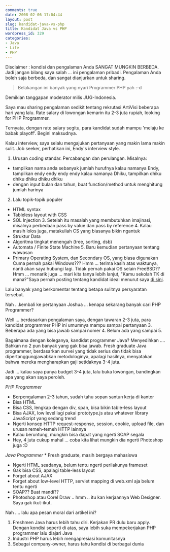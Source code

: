 ```yaml
---
comments: true
date: 2008-02-06 17:04:44
layout: post
slug: kandidat-java-vs-php
title: Kandidat Java vs PHP
wordpress_id: 329
categories:
- Java
- Life
- PHP
---
```


Disclaimer : kondisi dan pengalaman Anda SANGAT MUNGKIN BERBEDA.
Jadi jangan bilang saya salah ... ini pengalaman pribadi.
Pengalaman Anda boleh saja berbeda, dan sangat dianjurkan untuk sharing.


> Belakangan ini banyak yang nyari Programmer PHP yah :-d


Demikian tanggapan moderator milis JUG-Indonesia.

Saya mau sharing pengalaman sedikit tentang rekrutasi ArtiVisi beberapa hari yang lalu.
Rate salary di lowongan kemarin itu 2-3 juta rupiah, looking for PHP Programmer.

Ternyata, dengan rate salary segitu, para kandidat sudah mampu 'melaju ke babak playoff'.
Begini maksudnya.

Kalau interview, saya selalu mengajukan pertanyaan yang makin lama makin sulit.
Job seeker, perhatikan ini, Endy's interview style.

1. Urusan coding standar. Percabangan dan perulangan.
Misalnya:
- tampilkan nama anda sebanyak jumlah hurufnya
kalau namanya Endy, tampilkan
endy endy endy endy
kalau namanya Dhiku, tampilkan
dhiku dhiku dhiku dhiku dhiku
- dengan input bulan dan tahun, buat function/method untuk menghitung jumlah harinya

2. Lalu topik-topik populer
- HTML syntax
- Tableless layout with CSS
- SQL Injection   3. Setelah itu masalah yang membutuhkan imajinasi, misalnya perbedaan pass by value dan pass by reference   4. Kalau masih lolos juga, matakuliah CS yang biasanya bikin ngantuk
- Struktur Data
- Algoritma tingkat menengah (tree, sorting, dsb)
- Automata / Finite State Machine   5. Baru kemudian pertanyaan tentang wawasan
- Primary Operating System, dan Secondary OS, yang biasa digunakan
Cuma pernah pakai Windows??? Hmm ... terima kasih atas waktunya, nanti akan saya hubungi lagi.
Tidak pernah pakai OS selain FreeBSD?? Hmm ... menarik juga ... mari kita tanya lebih lanjut, "Kamu sekolah TK di mana?"Saya pernah posting tentang kandidat ideal menurut saya [di sini](http://endy.artivisi.com/blog/life/pengetahuan-wajib-buat-programmer/).

Lalu banyak yang berkomentar tentang betapa sulitnya persyaratan tersebut.

Nah ...kembali ke pertanyaan Joshua ... kenapa sekarang banyak cari PHP Programmer?

Well ... berdasarkan pengalaman saya, dengan tawaran 2-3 juta,
para kandidat programmer PHP ini umumnya mampu sampai pertanyaan 3.
Beberapa ada yang bisa jawab sampai nomer 4.
Belum ada yang sampai 5.

Bagaimana dengan koleganya, kandidat programmer Java?
Menyedihkan ....
Bahkan no 2 pun banyak yang gak bisa jawab.
Fresh graduate Java programmer, berdasarkan survei yang tidak serius dan tidak bisa dipertanggungjawabkan metodologinya, apalagi hasilnya, menyatakan bahwa mereka mengharapkan gaji setidaknya 3-4 juta.

Jadi ... kalau saya punya budget 3-4 juta, lalu buka lowongan, bandingkan apa yang akan saya peroleh.

*PHP Programmer*

* Berpengalaman 2-3 tahun, sudah tahu sopan santun kerja di kantor
* Bisa HTML
* Bisa CSS, lengkap dengan div, span, bisa bikin table-less layout
* Bisa AJAX, low level lagi pakai prototype.js atau whatever library JavaScript yang sedang trend
* Ngerti konsep HTTP request-response, session, cookie, upload file, dan urusan remeh-temeh HTTP lainnya
* Kalau beruntung, mungkin bisa dapat yang ngerti SOAP segala
* Hey, 4 juta cukup mahal ... coba kita lihat mungkin dia ngerti Photoshop juga :D

*Java Programmer*  * Fresh graduate, masih bergaya mahasiswa
* Ngerti HTML seadanya, belum tentu ngerti perilakunya frameset
* Gak bisa CSS, apalagi table-less layout
* Forget about AJAX
* Forget about low-level HTTP, servlet mapping di web.xml aja belum tentu ngerti
* SOAP?? Buat mandi??
* Photoshop atau Corel Draw .. hmm .. itu kan kerjaannya Web Designer. Saya gak ikut-ikut.



Nah .... lalu apa pesan moral dari artikel ini?

1. Freshmen Java harus lebih tahu diri. Kerjakan PR dulu baru apply. Dengan kondisi seperti di atas, saya lebih suka mempekerjakan PHP programmer lalu diajari Java
2. Industri PHP harus lebih mengapresiasi komunitasnya
3. Sebagai company-owner, harus tahu kondisi di berbagai dunia
